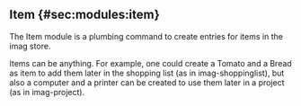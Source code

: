 ## Item {#sec:modules:item}

The Item module is a plumbing command to create entries for items in the imag store.

Items can be anything. For example, one could create a Tomato and a Bread as item to add them later in the shopping list (as in imag-shoppinglist), but also a computer and a printer can be created to use them later in a project (as in imag-project).


